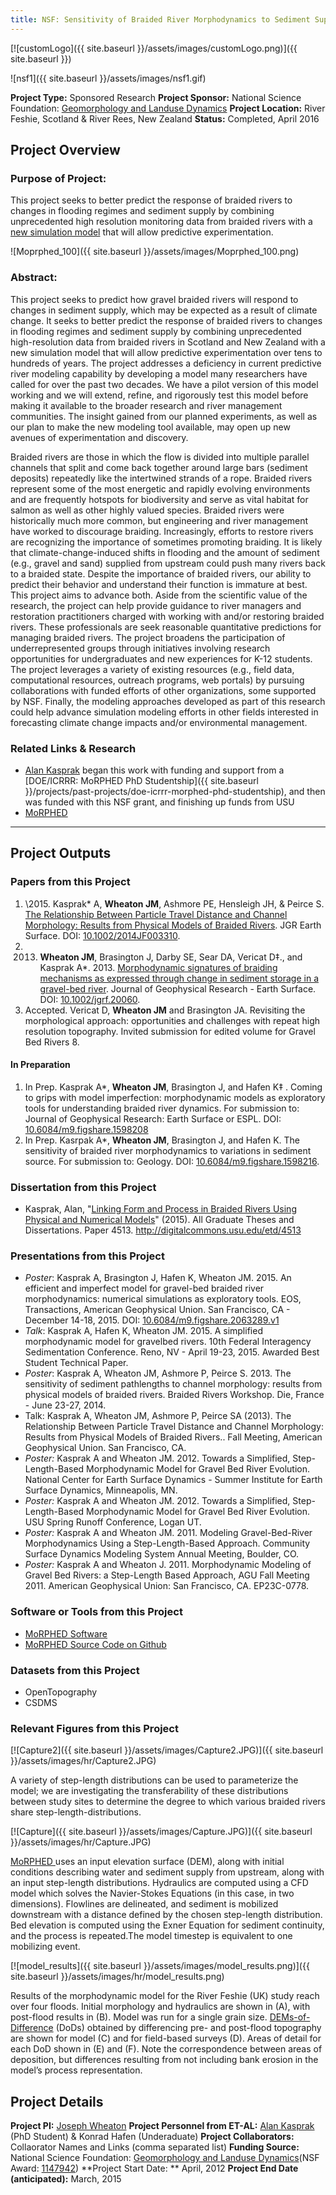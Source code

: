 ```yaml
---
title: NSF: Sensitivity of Braided River Morphodynamics to Sediment Supply
---
```


[![customLogo]({{ site.baseurl }}/assets/images/customLogo.png)]({{ site.baseurl }})

![nsf1]({{ site.baseurl }}/assets/images/nsf1.gif)

**Project Type:** Sponsored Research
**Project Sponsor:** National Science Foundation: [Geomorphology and Landuse Dynamics](http://www.nsf.gov/funding/pgm_summ.jsp?pims_id=13690)
**Project Location:** River Feshie, Scotland & River Rees, New Zealand
**Status:**   Completed, April 2016

## Project Overview

### Purpose of Project:

This project seeks to better predict the response of braided rivers to changes in flooding regimes and sediment supply by combining unprecedented high resolution monitoring data from braided rivers with a [new simulation model](http://morphed.joewheaton.org/) that will allow predictive experimentation.

![Moprphed_100]({{ site.baseurl }}/assets/images/Moprphed_100.png)

### Abstract:

This project seeks to predict how gravel braided rivers will respond to changes in sediment supply, which may be expected as a result of climate change. It seeks to better predict the response of braided rivers to changes in flooding regimes and sediment supply by combining unprecedented high-resolution data from braided rivers in Scotland and New Zealand with a new simulation model that will allow predictive experimentation over tens to hundreds of years. The project addresses a deficiency in current predictive river modeling capability by developing a model many researchers have called for over the past two decades. We have a pilot version of this model working and we will extend, refine, and rigorously test this model before making it available to the broader research and river management communities. The insight gained from our planned experiments, as well as our plan to make the new modeling tool available, may open up new avenues of experimentation and discovery. 

Braided rivers are those in which the flow is divided into multiple parallel channels that split and come back together around large bars (sediment deposits) repeatedly like the intertwined strands of a rope. Braided rivers represent some of the most energetic and rapidly evolving environments and are frequently hotspots for biodiversity and serve as vital habitat for salmon as well as other highly valued species. Braided rivers were historically much more common, but engineering and river management have worked to discourage braiding. Increasingly, efforts to restore rivers are recognizing the importance of sometimes promoting braiding. It is likely that climate-change-induced shifts in flooding and the amount of sediment (e.g., gravel and sand) supplied from upstream could push many rivers back to a braided state. Despite the importance of braided rivers, our ability to predict their behavior and understand their function is immature at best. This project aims to advance both. Aside from the scientific value of the research, the project can help provide guidance to river managers and restoration practitioners charged with working with and/or restoring braided rivers. These professionals are seek reasonable quantitative predictions for managing braided rivers. The project broadens the participation of underrepresented groups through initiatives involving research opportunities for undergraduates and new experiences for K-12 students. The project leverages a variety of existing resources (e.g., field data, computational resources, outreach programs, web portals) by pursuing collaborations with funded efforts of other organizations, some supported by NSF. Finally, the modeling approaches developed as part of this research could help advance simulation modeling efforts in other fields interested in forecasting climate change impacts and/or environmental management.

### Related Links & Research

- [Alan Kasprak](http://alankasprak.org/) began this work with funding and support from a [DOE/ICRRR: MoRPHED PhD Studentship]({{ site.baseurl }}/projects/past-projects/doe-icrrr-morphed-phd-studentship), and then was funded with this NSF grant, and finishing up funds from USU
- [MoRPHED](http://morphed.joewheaton.org/) 

------

## Project Outputs

### Papers from this Project

1. \2015. Kasprak* A, **Wheaton JM**, Ashmore PE, Hensleigh JH, & Peirce S. [The Relationship Between Particle Travel Distance and Channel Morphology: Results from Physical Models of Braided Rivers](https://www.researchgate.net/publication/269936328_The_relationship_between_particle_travel_distance_and_channel_morphology_Results_from_physical_models_of_braided_rivers). JGR Earth Surface. DOI: [10.1002/2014JF003310](http://dx.doi.org/10.1002/2014JF003310).
2. 2013. **Wheaton JM**, Brasington J, Darby SE, Sear DA, Vericat D‡., and Kasprak A*. 2013. [Morphodynamic signatures of braiding mechanisms as expressed through change in sediment storage in a gravel-bed river](https://www.researchgate.net/publication/242653748_Morphodynamic_signatures_of_braiding_mechanisms_as_expressed_through_change_in_sediment_storage_in_a_gravel-bed_river). Journal of Geophysical Research - Earth Surface. DOI: [10.1002/jgrf.20060](http://dx.doi.org/10.1002/jgrf.20060).
3. Accepted. Vericat D, **Wheaton JM** and Brasington JA.  Revisiting the morphological approach: opportunities and challenges with repeat high resolution topography.  Invited submission for edited volume for Gravel Bed Rivers 8. 

#### In Preparation

1. In Prep.  Kasprak A*, **Wheaton JM**, Brasington J, and Hafen K‡ .  Coming to grips with model imperfection: morphodynamic models as exploratory tools for understanding braided river dynamics. For submission to: Journal of Geophysical Research: Earth Surface or ESPL. DOI: [10.6084/m9.figshare.1598208](http://dx.doi.org/10.6084/m9.figshare.1598208)
2. In Prep. Kasrpak A*, **Wheaton JM**, Brasington J, and Hafen K. The sensitivity of braided river morphodynamics to variations in sediment source. For submission to: Geology.  DOI: [10.6084/m9.figshare.1598216](http://dx.doi.org/10.6084/m9.figshare.1598216).

### Dissertation from this Project

- Kasprak, Alan, "[Linking Form and Process in Braided Rivers Using Physical and Numerical Models](http://digitalcommons.usu.edu/etd/4513)" (2015). All Graduate Theses and Dissertations. Paper 4513. <http://digitalcommons.usu.edu/etd/4513>

### Presentations from this Project

- *Poster*: Kasprak A, Brasington J, Hafen K, Wheaton JM. 2015. An efficient and imperfect model for gravel-bed braided river morphodynamics: numerical simulations as exploratory tools. EOS, Transactions, American Geophysical Union. San Francisco, CA - December 14-18, 2015. DOI: [10.6084/m9.figshare.2063289.v1](http://dx.doi.org/10.6084/m9.figshare.2063289.v1)
- *Talk*: Kasprak A, Hafen K, Wheaton JM. 2015. A simplified morphodynamic model for gravelbed rivers. 10th Federal Interagency Sedimentation Conference. Reno, NV - April 19-23, 2015. Awarded Best Student Technical Paper.
- *Poster*: Kasprak A, Wheaton JM, Ashmore P, Peirce S. 2013. The sensitivity of sediment pathlengths to channel morphology: results from physical models of braided rivers. Braided Rivers Workshop. Die, France - June 23-27, 2014. 
- Talk: Kasprak A, Wheaton JM, Ashmore P, Peirce SA (2013). The Relationship Between Particle Travel Distance and Channel Morphology: Results from Physical Models of Braided Rivers.. Fall Meeting, American Geophysical Union. San Francisco, CA. 
- *Poster:* Kasprak A and Wheaton JM. 2012. Towards a Simplified, Step-Length-Based Morphodynamic Model for Gravel Bed River Evolution. National Center for Earth Surface Dynamics - Summer Institute for Earth Surface Dynamics, Minneapolis, MN.
- *Poster:* Kasprak A and Wheaton JM. 2012. Towards a Simplified, Step-Length-Based Morphodynamic Model for Gravel Bed River Evolution. USU Spring Runoff Conference, Logan UT.
- *Poster:* Kasprak A and Wheaton JM. 2011. Modeling Gravel-Bed-River Morphodynamics Using a Step-Length-Based Approach. Community Surface Dynamics Modeling System Annual Meeting, Boulder, CO.
- *Poster:* Kasprak A and Wheaton J. 2011. Morphodynamic Modeling of Gravel Bed Rivers: a Step-Length Based Approach, AGU Fall Meeting 2011. American Geophysical Union: San Francisco, CA. EP23C-0778.

### Software or Tools from this Project

- [MoRPHED Software](http://morphed.joewheaton.org/)
- [MoRPHED Source Code on Github](https://github.com/morphed)

### Datasets from this Project

- OpenTopography
- CSDMS

### Relevant Figures from this Project

[![Capture2]({{ site.baseurl }}/assets/images/Capture2.JPG)]({{ site.baseurl }}/assets/images/hr/Capture2.JPG)

A variety of step-length distributions can be used to parameterize the model; we are investigating the transferability of these distributions between study sites to determine the degree to which various braided rivers share step-length-distributions.

 [![Capture]({{ site.baseurl }}/assets/images/Capture.JPG)]({{ site.baseurl }}/assets/images/hr/Capture.JPG)

[MoRPHED ](http://morphed.joewheaton.org/)uses an input elevation surface (DEM), along with initial conditions describing water and sediment supply from upstream, along with an input step-length distributions. Hydraulics are computed using a CFD model which solves the Navier-Stokes Equations (in this case, in two dimensions). Flowlines are delineated, and sediment is mobilized downstream with a distance defined by the chosen step-length distribution. Bed elevation is computed using the Exner Equation for sediment continuity, and the process is repeated.The model timestep is equivalent to one mobilizing event.

[![model_results]({{ site.baseurl }}/assets/images/model_results.png)]({{ site.baseurl }}/assets/images/hr/model_results.png)

Results of the morphodynamic model for the River Feshie (UK) study reach over four floods. Initial morphology and hydraulics are shown in (A), with post-flood results in (B). Model was run for a single grain size. [DEMs-of-Difference](http://gcd.joewheaton.org/) (DoDs) obtained by differencing pre- and post-flood topography are shown for model (C) and for field-based surveys (D). Areas of detail for each DoD shown in (E) and (F). Note the correspondence between areas of deposition, but differences resulting from not including bank erosion in the model’s process representation.

## Project Details

**Project PI:**  [Joseph Wheaton](http://joewheaton.org/) 
**Project Personnel from ET-AL:** [Alan Kasprak](http://alankasprak.org/) (PhD Student) & Konrad Hafen (Underaduate)
**Project Collaborators:** Collaorator Names and Links (comma separated list)
**Funding Source:** National Science Foundation: [Geomorphology and Landuse Dynamics](http://www.nsf.gov/funding/pgm_summ.jsp?pims_id=13690)(NSF Award: [1147942](http://www.nsf.gov/awardsearch/showAward.do?AwardNumber=1147942&WT.z_pims_id=13690))
**Project Start Date: ** April, 2012
**Project End Date (anticipated):** March, 2015